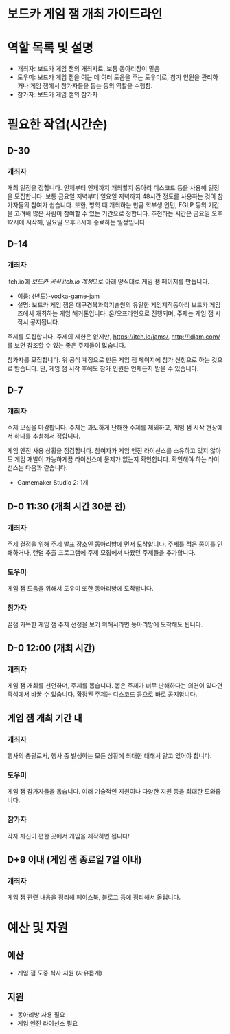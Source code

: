# 보드카 게임 잼 개최 가이드라인

# 역할 목록 및 설명
 - 개최자: 보드카 게임 잼의 개최자로, 보통 동아리장이 맡음
 - 도우미: 보드카 게임 잼을 여는 데 여러 도움을 주는 도우미로, 참가 인원을 관리하거나 게임 잼에서 참가자들을 돕는 등의 역할을 수행함.
 - 참가자: 보드카 게임 잼의 참가자


# 필요한 작업(시간순)
## D-30
### 개최자
개최 일정을 정합니다. 언제부터 언제까지 개최할지 동아리 디스코드 등을 사용해 일정을 모집합니다. 보통 금요일 저녁부터 일요일 저녁까지 48시간 정도를 사용하는 것이 참가자들의 참여가 쉽습니다. 또한, 방학 때 개최하는 만큼 학부생 인턴, FGLP 등의 기간을 고려해 많은 사람이 참여할 수 있는 기간으로 정합니다. 추천하는 시간은 금요일 오후 12시에 시작해, 일요일 오후 8시에 종료하는 일정입니다.
## D-14
### 개최자
itch.io에 *보드카 공식 itch.io 계정*으로 아래 양식대로 게임 잼 페이지를 만듭니다.
 - 이름: {년도}-vodka-game-jam
 - 설명: 보드카 게임 잼은 대구경북과학기술원의 유일한 게임제작동아리 보드카 게임즈에서 개최하는 게임 해커톤입니다. 온/오프라인으로 진행되며, 주제는 게임 잼 시작시 공지됩니다.

주제를 모집합니다. 주제의 제한은 없지만, <https://itch.io/jams/>, <http://ldjam.com/>를 보면 참조할 수 있는 좋은 주제들이 많습니다.

참가자를 모집합니다. 위 공식 계정으로 만든 게임 잼 페이지에 참가 신청으로 하는 것으로 받습니다. 단, 게임 잼 시작 후에도 참가 인원은 언제든지 받을 수 있습니다.
## D-7
### 개최자
주제 모집을 마감합니다. 주제는 과도하게 난해한 주제를 제외하고, 게임 잼 시작 현장에서 하나를 추첨해서 정합니다.

게임 엔진 사용 상황을 점검합니다. 참여자가 게임 엔진 라이선스를 소유하고 있지 않아도 게임 개발이 가능하게끔 라이선스에 문제가 없는지 확인합니다. 확인해야 하는 라이선스는 다음과 같습니다.
 - Gamemaker Studio 2: 1개

## D-0 11:30 (개최 시간 30분 전)
### 개최자
주제 결정을 위해 주제 발표 장소인 동아리방에 먼저 도착합니다. 주제를 적은 종이를 인쇄하거나, 랜덤 추출 프로그램에 주제 모집에서 나왔던 주제들을 추가합니다.
### 도우미
게임 잼 도움을 위해서 도우미 또한 동아리방에 도착합니다.
### 참가자
꿀잼 가득한 게임 잼 주제 선정을 보기 위해서라면 동아리방에 도착해도 됩니다.
## D-0 12:00 (개최 시간)
### 개최자
게임 잼 개최를 선언하며, 주제를 뽑습니다. 뽑은 주제가 너무 난해하다는 의견이 있다면 즉석에서 바꿀 수 있습니다. 확정된 주제는 디스코드 등으로 바로 공지합니다.
## 게임 잼 개최 기간 내
### 개최자
행사의 총괄로서, 행사 중 발생하는 모든 상황에 최대한 대해서 알고 있어야 합니다.
### 도우미
게임 잼 참가자들을 돕습니다. 여러 기술적인 지원이나 다양한 지원 등을 최대한 도와줍니다.
### 참가자
각자 자신이 편한 곳에서 게임을 제작하면 됩니다!

## D+9 이내 (게임 잼 종료일 7일 이내)
### 개최자
게임 잼 관련 내용을 정리해 페이스북, 블로그 등에 정리해서 올립니다.

# 예산 및 자원
## 예산
 - 게임 잼 도중 식사 지원 (자유롭게)
## 지원
 - 동아리방 사용 필요
 - 게임 엔진 라이선스 필요
